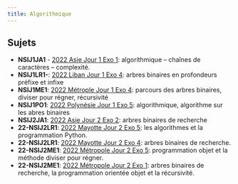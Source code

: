```yaml
---
title: Algorithmique
---
```


## Sujets

- **NSIJ1JA1** - [2022 Asie Jour 1 Exo 1](./pdf/22-NSIJ1JA1-exo1.pdf): algorithmique – chaînes de caractères – complexité.
- **NSIJ1LR1-**: [2022 Liban Jour 1 Exo 4](./pdf/22-NSIJ1LR1-exo4.pdf): arbres binaires en profondeurs préfixe et infixe
- **NSIJ1ME1**: [2022 Métrople Jour 1 Exo 4](./pdf/22-NSIJ1ME1-exo4.pdf): parcours des arbres binaires, diviser pour régner, récursivité
- **NSIJ1PO1**: [2022 Polynésie Jour 1 Exo 5](./pdf/22-NSIJ1PO1-exo5.pdf): algorithmique, algorithme sur les abres binaires
- **NSIJ2JA1**: [2022 Asie Jour 2 Exo 2](./pdf/22-NSIJ2JA1-exo2.pdf): arbres binaires de recherche
- **22-NSIJ2LR1**: [2022 Mayotte Jour 2 Exo 5](./pdf/22-NSIJ2LR1-exo5.pdf): les algorithmes et la programmation Python.
- **22-NSIJ2LR1**: [2022 Mayotte Jour 2 Exo 4](./pdf/22-NSIJ2LR1-exo4.pdf): arbres binaires de recherche.
- **22-NSIJ2ME1**: [2022 Métropole Jour 2 Exo 5](./pdf/22-NSIJ2ME1-exo5.pdf): programmation objet et la méthode diviser pour régner.
- **22-NSIJ2ME1**: [2022 Métropole Jour 2 Exo 1](./pdf/22-NSIJ2ME1-exo1.pdf): arbres binaires de recherche, la programmation orientée objet et la récursivité.
